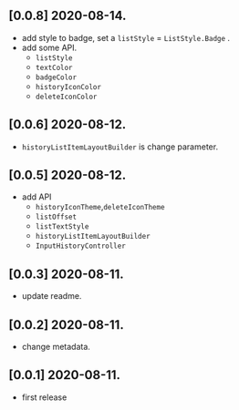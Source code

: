 ## [0.0.8] 2020-08-14.
- add style to badge, set a `listStyle` = `ListStyle.Badge` .
- add some API.
  - `listStyle`
  - `textColor`
  - `badgeColor`
  - `historyIconColor`
  - `deleteIconColor`


## [0.0.6] 2020-08-12.
- `historyListItemLayoutBuilder` is change parameter.

## [0.0.5] 2020-08-12.

* add API
  *  `historyIconTheme`,`deleteIconTheme`
  *  `listOffset`
  *  `listTextStyle`
  *  `historyListItemLayoutBuilder`
  *   `InputHistoryController`

## [0.0.3] 2020-08-11.

* update readme.

## [0.0.2] 2020-08-11.

* change metadata.

## [0.0.1] 2020-08-11.

* first release
